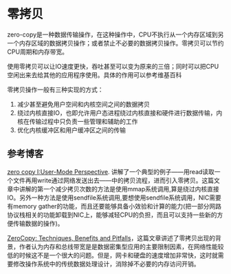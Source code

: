 # 零拷贝

zero-copy是一种数据传输操作，在这种操作中，CPU不执行从一个内存区域到另一个内存区域的数据拷贝操作；或者禁止不必要的数据拷贝操作。零拷贝可以节约CPU周期和内存带宽。

使用零拷贝可以让IO速度更快，吞吐甚至可以变为原来的三倍；同时可以把CPU空闲出来去给其他的应用程序使用。具体的作用可以参考维基百科

零拷贝操作一般有三种实现的方式：

1. 减少甚至避免用户空间和内核空间之间的数据拷贝
2. 绕过内核直接IO，也即允许用户态进程绕过内核直接和硬件进行数据传输，内核在传输过程中只负责一些管理和辅助的工作
3. 优化内核缓冲区和用户缓冲区之间的传输

## 参考博客

[zero copy I:User-Mode Perspective](http://www.linuxjournal.com/article/6345?page=0,0). 讲解了一个典型的例子——用read读取一个文件再用write通过网络发送出去——中的拷贝流程，进而引入零拷贝。这篇文章中讲解的第一个减少拷贝次数的方法是使用mmap系统调用,算是绕过内核直接IO。另外一种方法是使用sendfile系统调用,要想使用sendfile系统调用，NIC需要有memory gather的功能，而且还要能够具备小效验和计算的能力(把一部分网路协议栈相关的功能卸载到NIC上，能够减轻CPU的负担，而且可以支持一些新的方便传输数据的操作)。

[ZeroCopy: Techniques, Benefits and Pitfalls](https://citeseerx.ist.psu.edu/viewdoc/download?doi=10.1.1.93.9589&rep=rep1&type=pdf)，这篇文章讲述了零拷贝出现的背景，作者认为内存和总线带宽是是数据密集型应用的主要限制因素，在网络性能较低的时候这不是一个很大的问题。但是，网卡和硬盘的速度增加非常快，这时就需要修改操作系统中的传统数据处理设计，消除掉不必要的内存访问开销。
